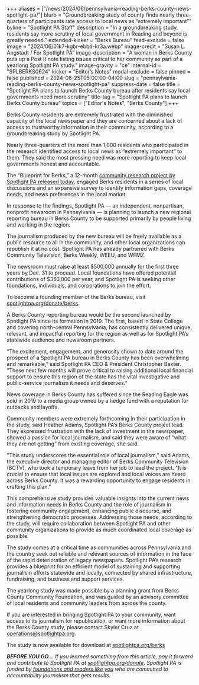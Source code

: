 +++
aliases = ["/news/2024/06/pennsylvania-reading-berks-county-news-spotlight-pa/"]
blurb = "Groundbreaking study of county finds nearly three-quarters of participants rate access to local news as “extremely important”"
byline = "Spotlight PA Staff"
description = "In a groundbreaking study, residents say more scrutiny of local government in Reading and beyond is greatly needed."
extended-kicker = "Berks Bureau"
feed-exclude = false
image = "2024/06/01k7-kgbr-ebbd-kr3a.webp"
image-credit = "Susan L. Angstadt / For Spotlight PA"
image-description = "A woman in Berks County puts up a Post It note listing issues critical to her community as part of a yearlong Spotlight PA study."
image-gravity = "ce"
internal-id = "SPLBERKS0624"
kicker = "Editor’s Notes"
modal-exclude = false
pinned = false
published = 2024-06-25T05:00:00-04:00
slug = "pennsylvania-reading-berks-county-news-spotlight-pa"
suppress-date = false
title = "Spotlight PA plans to launch Berks County bureau after residents say local governments need more scrutiny"
title-tag = "Spotlight PA plans to launch Berks County bureau"
topics = ["Editor's Notes", "Berks County"]
+++

Berks County residents are extremely frustrated with the diminished capacity of the local newspaper and they are concerned about a lack of access to trustworthy information in their community, according to a groundbreaking study by Spotlight PA.

Nearly three-quarters of the more than 1,000 residents who participated in the research identified access to local news as “extremely important” to them. They said the most pressing need was more reporting to keep local governments honest and accountable.

The “Blueprint for Berks,” a 12-month <a href="/berks-report">community research project by Spotlight PA released today</a>, engaged Berks residents in a series of local discussions and an expansive survey to identify information gaps, coverage needs, and news preferences in the local market.

In response to the findings, Spotlight PA — an independent, nonpartisan, nonprofit newsroom in Pennsylvania — is planning to launch a new regional reporting bureau in Berks County to be supported primarily by people living and working in the region.

The journalism produced by the new bureau will be freely available as a public resource to all in the community, and other local organizations can republish it at no cost. Spotlight PA has already partnered with Berks Community Television, Berks Weekly, WEEU, and WFMZ.

The newsroom must raise at least $500,000 annually for the first three years by Dec. 31 to proceed. Local foundations have offered potential contributions of $350,000 per year, and Spotlight PA is seeking other foundations, individuals, and corporations to join the effort.

To become a founding member of the Berks bureau, visit <a href="/donate/berks/">spotlightpa.org/donate/berks</a><strong>.</strong>

<script src="https://www.spotlightpa.org/embed.js" async></script><div data-spl-embed-version="1" data-spl-src="https://www.spotlightpa.org/embeds/donate/?eyebrow_text=BERKS%20BUREAU&cta_text=CONTRIBUTE%20NOW&teaser_text=Make%20a%20gift%20and%20become%20a%20founding%20member%20of%20Spotlight%20PA's%20Berks%20County%20bureau.%20"></div>

A Berks County reporting bureau would be the second launched by Spotlight PA since its formation in 2019. The first, based in State College and covering north-central Pennsylvania, has consistently delivered unique, relevant, and impactful reporting for the region as well as for Spotlight PA’s statewide audience and newsroom partners.

“The excitement, engagement, and generosity shown to date around the prospect of a Spotlight PA bureau in Berks County has been overwhelming and remarkable,” said Spotlight PA CEO &amp; President Christopher Baxter. “These next few months will prove critical to raising additional local financial support to ensure this region of the state has the vital investigative and public-service journalism it needs and deserves.”

News coverage in Berks County has suffered since the Reading Eagle was sold in 2019 to a media group owned by a hedge fund with a reputation for cutbacks and layoffs.

Community members were extremely forthcoming in their participation in the study, said Heather Adams, Spotlight PA’s Berks County project lead. They expressed frustration with the lack of investment in the newspaper, showed a passion for local journalism, and said they were aware of “what they are not getting” from existing coverage, she said.

&#34;This study underscores the essential role of local journalism,&#34; said Adams, the executive director and managing editor of Berks Community Television (BCTV), who took a temporary leave from her job to lead the project. &#34;It is crucial to ensure that local issues are explored and local voices are heard across Berks County. It was a rewarding opportunity to engage residents in crafting this plan.&#34;

This comprehensive study provides valuable insights into the current news and information needs in Berks County and the role of journalism in fostering community engagement, enhancing public discourse, and strengthening democratic processes. Addressing those needs, according to the study, will require collaboration between Spotlight PA and other community organizations to provide as much coordinated local coverage as possible.

The study comes at a critical time as communities across Pennsylvania and the country seek out reliable and relevant sources of information in the face of the rapid deterioration of legacy newspapers. Spotlight PA’s research provides a blueprint for an efficient model of sustaining and supporting journalism efforts statewide and locally, connected by shared infrastructure, fundraising, and business and support services.

The yearlong study was made possible by a planning grant from Berks County Community Foundation, and was guided by an advisory committee of local residents and community leaders from across the county.

If you are interested in bringing Spotlight PA to your community, want access to its journalism for republication, or want more information about the Berks County study, please contact Skyler Cruz at <a href="mailto:operations@spotlightpa.org">operations@spotlightpa.org</a>.

The study is now available for download at <a href="https://www.spotlightpa.org/berks">spotlightpa.org/berks</a>

<strong><em>BEFORE YOU GO…</em></strong><em> If you learned something from this article, pay it forward and contribute to Spotlight PA at </em><a href="https://www.spotlightpa.org/donate"><em>spotlightpa.org/donate</em></a><em>. Spotlight PA is funded by</em><a href="https://www.spotlightpa.org/support"><em> foundations and readers like you</em></a><em> who are committed to accountability journalism that gets results.</em>
